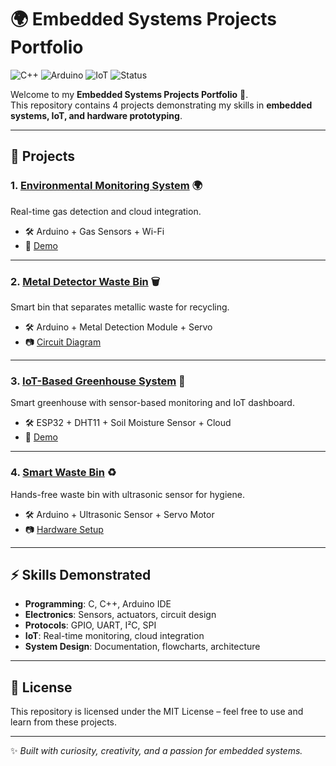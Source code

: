 # 🌍 Embedded Systems Projects Portfolio  

![C++](https://img.shields.io/badge/Code-C++-blue?logo=c%2b%2b)
![Arduino](https://img.shields.io/badge/Board-Arduino-green?logo=arduino)
![IoT](https://img.shields.io/badge/Focus-IoT-yellow?logo=cloud)
![Status](https://img.shields.io/badge/Status-Active-brightgreen)

Welcome to my **Embedded Systems Projects Portfolio** 🚀.  
This repository contains 4 projects demonstrating my skills in **embedded systems, IoT, and hardware prototyping**.  

---

## 📌 Projects  

### 1. [Environmental Monitoring System](./Project-1-Environmental-Monitoring) 🌍  
Real-time gas detection and cloud integration.  
- 🛠 Arduino + Gas Sensors + Wi-Fi  
- 🎥 [Demo](./assets/environmental-monitoring-demo.mp4)  

---

### 2. [Metal Detector Waste Bin](./Project-2-Metal-Detector-Waste-Bin) 🗑️  
Smart bin that separates metallic waste for recycling.  
- 🛠 Arduino + Metal Detection Module + Servo  
- 📷 [Circuit Diagram](./assets/metal-bin.png)  

---

### 3. [IoT-Based Greenhouse System](./Project-3-IoT-Greenhouse) 🌱  
Smart greenhouse with sensor-based monitoring and IoT dashboard.  
- 🛠 ESP32 + DHT11 + Soil Moisture Sensor + Cloud  
- 🎥 [Demo](./assets/greenhouse-demo.mp4)  

---

### 4. [Smart Waste Bin](./Project-4-Smart-Waste-Bin) ♻️  
Hands-free waste bin with ultrasonic sensor for hygiene.  
- 🛠 Arduino + Ultrasonic Sensor + Servo Motor  
- 📷 [Hardware Setup](./assets/smart-bin.png)  

---

## ⚡ Skills Demonstrated  
- **Programming**: C, C++, Arduino IDE  
- **Electronics**: Sensors, actuators, circuit design  
- **Protocols**: GPIO, UART, I²C, SPI  
- **IoT**: Real-time monitoring, cloud integration  
- **System Design**: Documentation, flowcharts, architecture  

---

## 📜 License  
This repository is licensed under the MIT License – feel free to use and learn from these projects.  

---
✨ *Built with curiosity, creativity, and a passion for embedded systems.*
